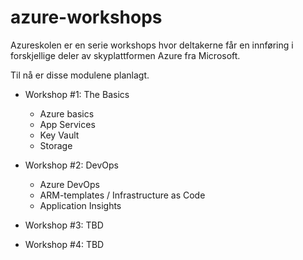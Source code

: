 # azure-workshops

Azureskolen er en serie workshops hvor deltakerne får en innføring i forskjellige deler av skyplattformen Azure fra Microsoft.

Til nå er disse modulene planlagt.

* Workshop #1: The Basics
  * Azure basics
  * App Services
  * Key Vault
  * Storage 

* Workshop #2: DevOps
  * Azure DevOps
  * ARM-templates / Infrastructure as Code
  * Application Insights

* Workshop #3: TBD

* Workshop #4: TBD